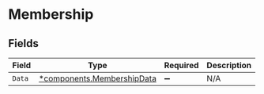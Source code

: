 # Membership


## Fields

| Field                                                                   | Type                                                                    | Required                                                                | Description                                                             |
| ----------------------------------------------------------------------- | ----------------------------------------------------------------------- | ----------------------------------------------------------------------- | ----------------------------------------------------------------------- |
| `Data`                                                                  | [*components.MembershipData](../../models/components/membershipdata.md) | :heavy_minus_sign:                                                      | N/A                                                                     |
